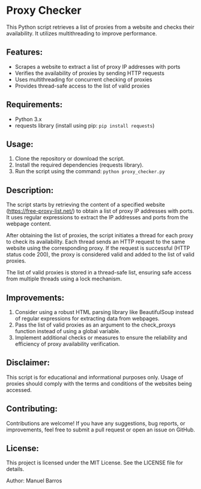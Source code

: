 # Proxy Checker

This Python script retrieves a list of proxies from a website and checks their availability. It utilizes multithreading to improve performance.

## Features:
- Scrapes a website to extract a list of proxy IP addresses with ports
- Verifies the availability of proxies by sending HTTP requests
- Uses multithreading for concurrent checking of proxies
- Provides thread-safe access to the list of valid proxies

## Requirements:
- Python 3.x
- requests library (install using pip: `pip install requests`)

## Usage:
1. Clone the repository or download the script.
2. Install the required dependencies (requests library).
3. Run the script using the command: `python proxy_checker.py`

## Description:
The script starts by retrieving the content of a specified website (https://free-proxy-list.net/) to obtain a list of proxy IP addresses with ports. It uses regular expressions to extract the IP addresses and ports from the webpage content.

After obtaining the list of proxies, the script initiates a thread for each proxy to check its availability. Each thread sends an HTTP request to the same website using the corresponding proxy. If the request is successful (HTTP status code 200), the proxy is considered valid and added to the list of valid proxies.

The list of valid proxies is stored in a thread-safe list, ensuring safe access from multiple threads using a lock mechanism.

## Improvements:
1. Consider using a robust HTML parsing library like BeautifulSoup instead of regular expressions for extracting data from webpages.
2. Pass the list of valid proxies as an argument to the check_proxys function instead of using a global variable.
3. Implement additional checks or measures to ensure the reliability and efficiency of proxy availability verification.

## Disclaimer:
This script is for educational and informational purposes only. Usage of proxies should comply with the terms and conditions of the websites being accessed.

## Contributing:
Contributions are welcome! If you have any suggestions, bug reports, or improvements, feel free to submit a pull request or open an issue on GitHub.

## License:
This project is licensed under the MIT License. See the LICENSE file for details.

Author:
Manuel Barros
